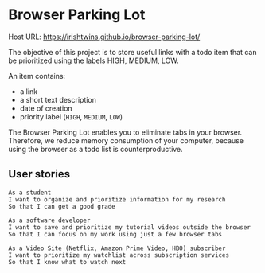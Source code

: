 # Browser Parking Lot

Host URL: https://irishtwins.github.io/browser-parking-lot/

The objective of this project is to store useful links with a todo item that can be prioritized using the labels HIGH, MEDIUM, LOW.

An item contains:

- a link
- a short text description
- date of creation
- priority label (`HIGH`, `MEDIUM`, `LOW`)

The Browser Parking Lot enables you to eliminate tabs in your browser. Therefore, we reduce memory consumption of your computer, because using the browser as a todo list is counterproductive.

## User stories

```
As a student
I want to organize and prioritize information for my research
So that I can get a good grade

As a software developer
I want to save and prioritize my tutorial videos outside the browser
So that I can focus on my work using just a few browser tabs

As a Video Site (Netflix, Amazon Prime Video, HBO) subscriber
I want to prioritize my watchlist across subscription services
So that I know what to watch next
```


